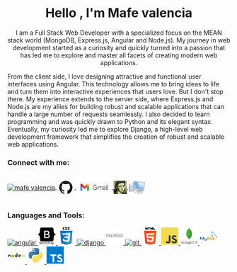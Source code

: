 <h1 align="center">Hello , I'm Mafe valencia</h1>
<p align="center">I am a Full Stack Web Developer with a specialized focus on the MEAN stack world (MongoDB, Express.js, Angular and Node.js). My journey in web development started as a curiosity and quickly turned into a passion that has led me to explore and master all facets of creating modern web applications.

From the client side, I love designing attractive and functional user interfaces using Angular. This technology allows me to bring ideas to life and turn them into interactive experiences that users love. But I don't stop there. 
My experience extends to the server side, where Express.js and Node.js are my allies for building robust and scalable applications that can handle a large number of requests seamlessly. I also decided to learn programming and was quickly drawn to Python and its elegant syntax. Eventually, my curiosity led me to explore Django, a high-level web development framework that simplifies the creation of robust and scalable web applications.</p>

<h3 align="left">Connect with me:</h3>
<p align="left">
  <a href="https://www.linkedin.com/in/mafe-valencia-4b8b7528a/" target="blank">
    <img align="center" src="https://raw.githubusercontent.com/rahuldkjain/github-profile-readme-generator/master/src/images/icons/Social/linked-in-alt.svg" alt="mafe valencia" height="30" width="40" />
  </a>
  <a href="https://github.com/mafev54/mafev54" target="blank">
    <img align="center" src="https://github.com/mafev54/mafev54/blob/main/GitHub-logotype.png" alt="mafe valencia" height="40" width="40" />
  </a>
  <a href="https://mail.google.com/mail/u/0/?dispatcher_command=master_lookup&hl=es_419#inbox?compose=CllgCJlKGJRVRmczTHKlRRtMBxTHxdPwBQFbwxkFKSlhFgFCWrMcmQCHfNhmCTrjKmwShffPXnV" target="blank">
    <img align="center" src="https://github.com/mafev54/mafev54/blob/main/gmailicon.jpg" alt="mafe valencia" height="60" width="80" />
  </a>
  <a href="https://github.com/mafev54/mafev54" target="blank">
    <img align="center" src="https://github.com/mafev54/mafev54/blob/main/torrelogo.jpg" alt="mafe valencia" height="30" width="30" />
  </a>
  <a href="https://github.com/mafev54/mafev54" target="blank">
    <img align="center" src="https://github.com/mafev54/mafev54/blob/main/web.site.png" alt="mafe valencia" height="40" width="40" />
  </a>
</p>

<h3 align="left">Languages and Tools:</h3>
<p align="left">
  <a href="https://angular.io" target="_blank" rel="noreferrer">
    <img src="https://angular.io/assets/images/logos/angular/angular.svg" alt="angular" width="40" height="40"/>
  </a>
  <a href="https://getbootstrap.com" target="_blank" rel="noreferrer">
  <img src="https://raw.githubusercontent.com/devicons/devicon/master/icons/bootstrap/bootstrap-plain-wordmark.svg" alt="bootstrap" width="40" height="40"/>
  </a>
  <a href="https://www.w3schools.com/css/" target="_blank" rel="noreferrer">
    <img src="https://raw.githubusercontent.com/devicons/devicon/master/icons/css3/css3-original-wordmark.svg" alt="css3" width="40" height="40"/>
  </a>
  <a href="https://www.djangoproject.com/" target="_blank" rel="noreferrer">
    <img src="https://cdn.worldvectorlogo.com/logos/django.svg" alt="django" width="40" height="40"/>
  </a>
  <a href="https://expressjs.com" target="_blank" rel="noreferrer">
    <img src="https://raw.githubusercontent.com/devicons/devicon/master/icons/express/express-original-wordmark.svg" alt="express" width="40" height="40"/>
  </a>
  <a href="https://git-scm.com/" target="_blank" rel="noreferrer">
    <img src="https://www.vectorlogo.zone/logos/git-scm/git-scm-icon.svg" alt="git" width="40" height="40"/>
  </a>
  <a href="https://www.w3.org/html/" target="_blank" rel="noreferrer">
    <img src="https://raw.githubusercontent.com/devicons/devicon/master/icons/html5/html5-original-wordmark.svg" alt="html5" width="40" height="40"/>
  </a>
  <a href="https://developer.mozilla.org/en-US/docs/Web/JavaScript" target="_blank" rel="noreferrer">
    <img src="https://raw.githubusercontent.com/devicons/devicon/master/icons/javascript/javascript-original.svg" alt="javascript" width="40" height="40"/>
  </a>
  <a href="https://www.mongodb.com/" target="_blank" rel="noreferrer">
    <img src="https://raw.githubusercontent.com/devicons/devicon/master/icons/mongodb/mongodb-original-wordmark.svg" alt="mongodb" width="40" height="40"/>
  </a>
  <a href="https://www.mysql.com/" target="_blank" rel="noreferrer">
    <img src="https://raw.githubusercontent.com/devicons/devicon/master/icons/mysql/mysql-original-wordmark.svg" alt="mysql" width="40" height="40"/>
  </a>
  <a href="https://nodejs.org" target="_blank" rel="noreferrer">
    <img src="https://raw.githubusercontent.com/devicons/devicon/master/icons/nodejs/nodejs-original-wordmark.svg" alt="nodejs" width="40" height="40"/>
  </a>
  <a href="https://www.python.org" target="_blank" rel="noreferrer">
    <img src="https://raw.githubusercontent.com/devicons/devicon/master/icons/python/python-original.svg" alt="python" width="40" height="40"/>
  </a>
  <a href="https://www.typescriptlang.org/" target="_blank" rel="noreferrer">
    <img src="https://raw.githubusercontent.com/devicons/devicon/master/icons/typescript/typescript-original.svg" alt="typescript" width="40" height="40"/>
  </a>
</p>

